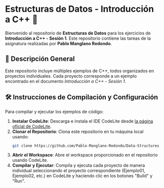 # Estructuras de Datos - Introducción a C++ 🎯

Bienvenido al repositorio de **Estructuras de Datos** para los ejercicios de **Introducción a C++ - Sesión 1**. Este repositorio contiene las tareas de la asignatura realizadas por **Pablo Manglano Redondo**.

## 📝 Descripción General

Este repositorio incluye múltiples ejemplos de C++, todos organizados en proyectos individuales. Cada proyecto corresponde a un ejemplo encontrado en el documento *Introducción a C++ - Sesión 1*. 

## 🛠️ Instrucciones de Compilación y Configuración

Para compilar y ejecutar los ejemplos de código:

1. **Instalar CodeLite**: Descarga e instala el IDE CodeLite desde [la página oficial de CodeLite](https://codelite.org/).
2. **Clonar el Repositorio**: Clona este repositorio en tu máquina local usando:
   ```bash
   git clone https://github.com/Pablo-Manglano-Redondo/Data-Structures.git
   ```
3. **Abrir el Workspace**: Abre el workspace proporcionado en el repositorio usando CodeLite.
4. **Compilar y Ejecutar**: Compila y ejecuta cada proyecto de manera individual seleccionando el proyecto correspondiente (Ejemplo01, Ejemplo02, etc.) en CodeLite y haciendo clic en los botones "Build" y "Run".
